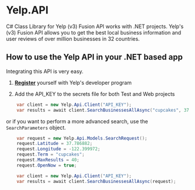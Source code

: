 # Yelp.API
C# Class Library for Yelp (v3) Fusion API works with .NET projects. 
Yelp's (v3) Fusion API allows you to get the best local business information and user reviews of over million businesses in 32 countries.

## How to use the Yelp API in your .NET based app

Integrating this API is very easy.

1. **[Register](https://www.yelp.com/developers/v3/manage_app)** yourself with Yelp's developer program

2. Add the API_KEY to the secrets file for both Test and Web projects

```c#
    var client = new Yelp.Api.Client("API_KEY");
    var results = await client.SearchBusinessesAllAsync("cupcakes", 37.786882, -122.399972);
```
or if you want to perform a more advanced search, use the `SearchParameters` object.

```c#
    var request = new Yelp.Api.Models.SearchRequest();
    request.Latitude = 37.786882;
    request.Longitude = -122.399972;
    request.Term = "cupcakes";
    request.MaxResults = 40;
    request.OpenNow = true;

    var client = new Yelp.Api.Client("API_KEY");
    var results = await client.SearchBusinessesAllAsync(request);
```


